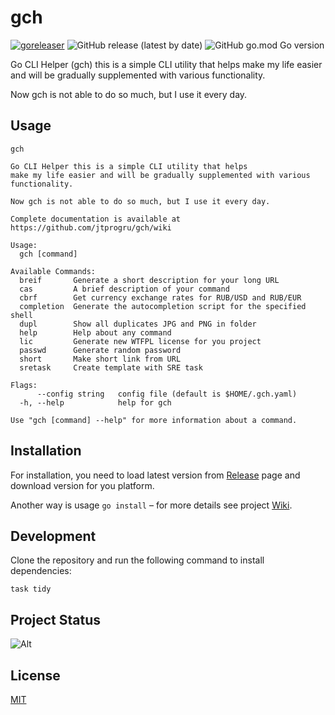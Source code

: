 # gch

[![goreleaser](https://github.com/jtprogru/gch/actions/workflows/goreleaser.yaml/badge.svg)](https://github.com/jtprogru/gch/actions/workflows/goreleaser.yaml)
![GitHub release (latest by date)](https://img.shields.io/github/v/release/jtprogru/gch)
![GitHub go.mod Go version](https://img.shields.io/github/go-mod/go-version/jtprogru/gch)

Go CLI Helper (gch) this is a simple CLI utility that helps make my life easier and will be gradually supplemented with various functionality.

Now gch is not able to do so much, but I use it every day.

## Usage

```shell
gch

Go CLI Helper this is a simple CLI utility that helps
make my life easier and will be gradually supplemented with various functionality.

Now gch is not able to do so much, but I use it every day.

Complete documentation is available at https://github.com/jtprogru/gch/wiki

Usage:
  gch [command]

Available Commands:
  breif       Generate a short description for your long URL
  cas         A brief description of your command
  cbrf        Get currency exchange rates for RUB/USD and RUB/EUR
  completion  Generate the autocompletion script for the specified shell
  dupl        Show all duplicates JPG and PNG in folder
  help        Help about any command
  lic         Generate new WTFPL license for you project
  passwd      Generate random password
  short       Make short link from URL
  sretask     Create template with SRE task

Flags:
      --config string   config file (default is $HOME/.gch.yaml)
  -h, --help            help for gch

Use "gch [command] --help" for more information about a command.
```

## Installation

For installation, you need to load latest version from [Release](https://github.com/jtprogru/gch/releases) page and download version for you platform.

Another way is usage `go install` – for more details see project [Wiki](https://github.com/jtprogru/gch/wiki#installation).

## Development

Clone the repository and run the following command to install dependencies:

```shell
task tidy
```

## Project Status

![Alt](https://repobeats.axiom.co/api/embed/90f398a2bc0fb93e055987ed40743d2f318e2ebc.svg "Repobeats analytics image")

## License

[MIT](LICENSE)
